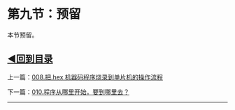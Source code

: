 # 第九节：预留

本节预留。

## [◀回到目录](https://xdrive5.github.io/mcu_frame_2019/000.目录)

上一篇：[008.把.hex 机器码程序烧录到单片机的操作流程](https://xdrive5.github.io/mcu_frame_2019/008.把.hex%20机器码程序烧录到单片机的操作流程)

下一篇：[010.程序从哪里开始，要到哪里去？](https://xdrive5.github.io/mcu_frame_2019/010.程序从哪里开始，要到哪里去？)

***
